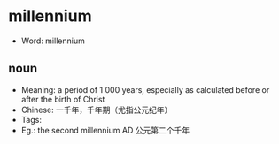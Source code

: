 # millennium

- Word: millennium

## noun

- Meaning: a period of 1 000 years, especially as calculated before or after the birth of Christ
- Chinese: 一千年，千年期（尤指公元纪年）
- Tags: 
- Eg.: the second millennium AD 公元第二个千年

